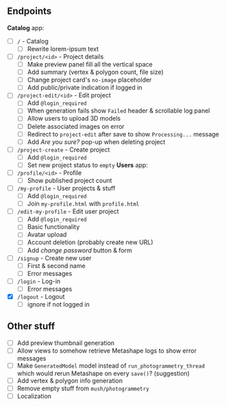 ## Endpoints
**Catalog** app:
- [ ] `/` - Catalog
  - [ ] Rewrite lorem-ipsum text
- [ ] `/project/<id>` - Project details
  - [ ] Make preview panel fill all the vertical space
  - [ ] Add summary (vertex & polygon count, file size)
  - [ ] Change project card's `no-image` placeholder
  - [ ] Add public/private indication if logged in
- [ ] `/project-edit/<id>` - Edit project
  - [ ] Add `@login_required`
  - [ ] When generation fails show `Failed` header & scrollable log panel
  - [ ] Allow users to upload 3D models
  - [ ] Delete associated images on error
  - [ ] Redirect to `project-edit` after save to show `Processing...` message
  - [ ] Add *Are you sure?* pop-up when deleting project
- [ ] `/project-create` - Create project
  - [ ] Add `@login_required`
  - [ ] Set new project status to `empty`
**Users** app:
- [ ] `/profile/<id>` - Profile
  - [ ] Show published project count
- [ ] `/my-profile` - User projects & stuff
  - [ ] Add `@login_required`
  - [ ] Join `my-profile.html` with `profile.html`
- [ ] `/edit-my-profile` - Edit user project
  - [ ] Add `@login_required`
  - [ ] Basic functionality
  - [ ] Avatar upload
  - [ ] Account deletion (probably create new URL)
  - [ ] Add *change password* button & form
- [ ] `/signup` - Create new user
  - [ ] First & second name
  - [ ] Error messages
- [ ] `/login` - Log-in
  - [ ] Error messages
- [x] `/logout` - Logout
  - [ ] ignore if not logged in

## Other stuff
- [ ] Add preview thumbnail generation
- [ ] Allow views to somehow retrieve Metashape logs to show error messages
- [ ] Make `GeneratedModel` model instead of `run_photogrammetry_thread`
      which would rerun Metashape on every `save()`? (suggestion)
- [ ] Add vertex & polygon info generation
- [ ] Remove empty stuff from `mush/photogrammetry`
- [ ] Localization
